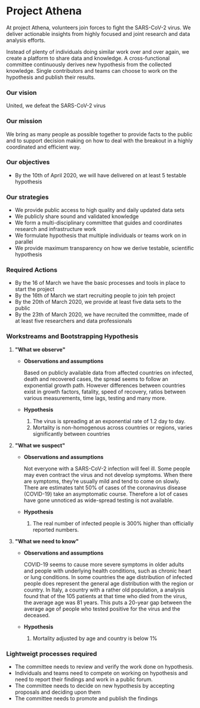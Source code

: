 # Project Athena

At project Athena, volunteers join forces to fight the SARS-CoV-2 virus. We deliver actionable insights from highly focused and joint research and data analysis efforts. 

Instead of plenty of individuals doing similar work over and over again, we create a platform to share data and knowledge. A cross-functional committee continuously derives new hypothesis from the collected knowledge. Single contributors and teams can choose to work on the hypothesis and publish their results. 

### Our vision

United, we defeat the SARS-CoV-2 virus

### Our mission

We bring as many people as possible together to provide facts to the public and to support decision making on how to deal with the breakout in a highly coordinated and efficient way.

### Our objectives

- By the 10th of April 2020, we will have delivered on at least 5 testable hypothesis

### Our strategies

- We provide public access to high quality and daily updated data sets
- We publicly share sound and validated knowledge 
- We form a multi-disciplinary committee that guides and coordinates research and infrastructure work
- We formulate hypothesis that multiple individuals or teams work on in parallel
- We provide maximum transparency on how we derive testable, scientific hypothesis 

### Required Actions

- By the 16 of March we have the basic processes and tools in place to start the project
- By the 16th of March we start recruiting people to join teh project
- By the 20th of March 2020, we provide at least five data sets to the public
- By the 23th of March 2020, we have recruited the committee, made of at least five researchers and data professionals

### Workstreams and Bootstrapping Hypothesis

1. **"What we observe"**
    * **Observations and assumptions** 
    
        Based on publicly available data from affected countries on infected, death and recovered cases, the spread seems to follow an exponential growth path. 
        However differences between countries exist in growth factors, fatality, speed of recovery, ratios between various measurements, time lags, testing and many more. 
        
    * **Hypothesis**
    
        1. The virus is spreading at an exponential rate of 1.2 day to day.
        2. Mortality is non-homogenous across countries or regions, varies significantly between countries
  

2. **"What we suspect"**
    * **Observations and assumptions**
        
        Not everyone with a SARS-CoV-2 infection will feel ill. Some people may even contract the virus and not develop symptoms. When there are symptoms, they’re usually mild and tend to come on slowly. There are estimates taht 50% of cases of the coronavirus disease (COVID-19) take an asymptomatic course. Therefore a lot of cases have gone unnoticed as wide-spread testing is not available.
        
    * **Hypothesis**
    
        1. The real number of infected people is 300% higher than officially reported numbers.
        

3. **"What we need to know"**
    * **Observations and assumptions**
    
        COVID-19 seems to cause more severe symptoms in older adults and people with underlying health conditions, such as chronic heart or lung conditions. In some countries the age distribution of infected people does represent the general age distribution with the region or country.
        In Italy, a country with a rather old population, a analysis found that of the 105 patients at that time who died from the virus, the average age was 81 years. This puts a 20-year gap between the average age of people who tested positive for the virus and the deceased.

    * **Hypothesis**
    
        1. Mortality adjusted by age and country is below 1%

### Lightweigt processes required

- The committee needs to review and verify the work done on hypothesis. 
- Individuals and teams need to compete on working on hypothesis and need to report their findings and work in a public forum.
- The committee needs to decide on new hypothesis by accepting proposals and deciding upon them
- The committee needs to promote and publish the findings
